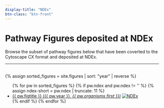 ```yaml
---
display-title: "NDEx"
btn-class: "btn-front"
---
```


<h1>Pathway Figures deposited at NDEx</h1>
<p>Browse the subset of pathway figures below that have been coverted to the Cytoscape CX format and deposited at NDEx.</p>
<hr/><br/>
{% assign sorted_figures = site.figures | sort: "year" | reverse %}
<ul>
  {% for pw in sorted_figures %}
    {% if pw.ndex and pw.ndex != '' %}
    {% assign ndex-short =  pw.ndex | truncate: 11 %}
      <li><a href="{{ pw.url }}">{{ pw.figtitle }} ({{ pw.year }}, <em>{{ pw.organisms.first }})</em></a>
        <a href="https://www.ndexbio.org/viewer/networks/{{pw.ndex}}" target="_blank">
          <img alt="NDEx" src="https://img.shields.io/static/v1?label=NDEx&message={{ ndex-short }}&color=brightgreen">
        </a>
      </li>
    {% endif %} 
  {% endfor %} 
</ul>